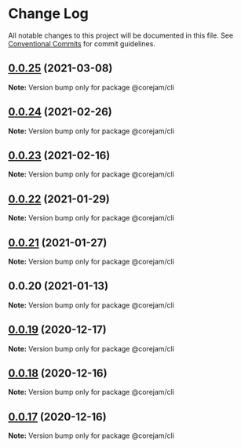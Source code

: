 # Change Log

All notable changes to this project will be documented in this file.
See [Conventional Commits](https://conventionalcommits.org) for commit guidelines.

## [0.0.25](https://github.com/Corejam/Corejam/compare/@corejam/cli@0.0.24...@corejam/cli@0.0.25) (2021-03-08)

**Note:** Version bump only for package @corejam/cli





## [0.0.24](https://github.com/Corejam/Corejam/compare/@corejam/cli@0.0.23...@corejam/cli@0.0.24) (2021-02-26)

**Note:** Version bump only for package @corejam/cli





## [0.0.23](https://github.com/Corejam/Corejam/compare/@corejam/cli@0.0.22...@corejam/cli@0.0.23) (2021-02-16)

**Note:** Version bump only for package @corejam/cli





## [0.0.22](https://github.com/Corejam/Corejam/compare/@corejam/cli@0.0.20...@corejam/cli@0.0.22) (2021-01-29)

**Note:** Version bump only for package @corejam/cli





## [0.0.21](https://github.com/Corejam/Corejam/compare/@corejam/cli@0.0.20...@corejam/cli@0.0.21) (2021-01-27)

**Note:** Version bump only for package @corejam/cli





## 0.0.20 (2021-01-13)

**Note:** Version bump only for package @corejam/cli





## [0.0.19](https://github.com/Corejam/Corejam/compare/@corejam/cli@0.0.16...@corejam/cli@0.0.19) (2020-12-17)

**Note:** Version bump only for package @corejam/cli





## [0.0.18](https://github.com/Corejam/Corejam/compare/@corejam/cli@0.0.16...@corejam/cli@0.0.18) (2020-12-16)

**Note:** Version bump only for package @corejam/cli





## [0.0.17](https://github.com/Corejam/Corejam/compare/@corejam/cli@0.0.16...@corejam/cli@0.0.17) (2020-12-16)

**Note:** Version bump only for package @corejam/cli
